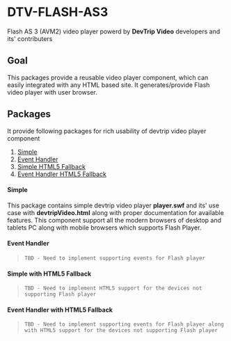 # DTV-FLASH-AS3

Flash AS 3 (AVM2) video player powerd by **DevTrip Video** developers and its' contributers

## Goal

This packages provide a reusable video player component, which can easily integrated with any HTML based site. It generates/provide Flash video player with user browser.

## Packages 

It provide following packages for rich usability of devtrip video player component

1. [Simple](#simple)
2. [Event Handler](#event-handler)
3. [Simple HTML5 Fallback](#simple-html5-Fallback)
4. [Event Handler HTML5 Fallback](#event-handler-html5-fallback)


#### Simple

This package contains simple devtrip video player **player.swf** and its' use case with **devtripVideo.html** along with proper documentation for available features. This component support all the modern browsers of desktop and tablets PC along with mobile browsers which supports Flash Player.

#### Event Handler

>`TBD - Need to implement supporting events for Flash player`

#### Simple with HTML5 Fallback

>`TBD - Need to implement HTML5 support for the devices not supporting Flash player`

#### Event Handler with HTML5 Fallback

>`TBD - Need to implement supporting events for Flash player along with HTML5 support for the devices not supporting Flash player`
